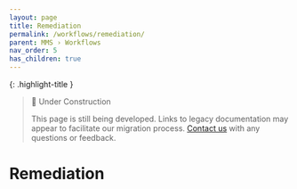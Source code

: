 ```yaml
---
layout: page
title: Remediation
permalink: /workflows/remediation/
parent: MMS › Workflows
nav_order: 5
has_children: true
---
```


{: .highlight-title }
> 🚧 Under Construction
>
> This page is still being developed. Links to legacy documentation may appear to facilitate our migration process. [Contact us](/metadata-documentation/contact/) with any questions or feedback.

# Remediation